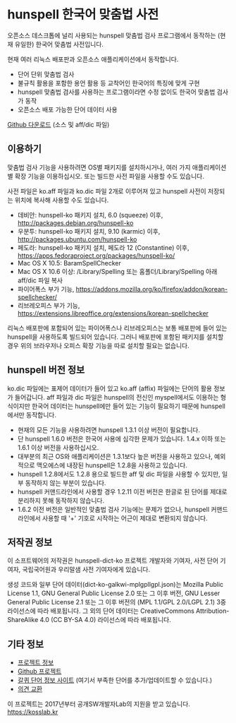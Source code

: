 # hunspell 한국어 맞춤법 사전

오픈소스 데스크톱에 널리 사용되는 hunspell 맞춤법 검사 프로그램에서 동작하는
(현재 유일한) 한국어 맞춤법 사전입니다.

현재 여러 리눅스 배포판과 오픈소스 애플리케이션에서 동작합니다.

 * 단어 단위 맞춤법 검사
 * 불규칙 활용을 포함한 용언 활용 등 교착어인 한국어의 특징에 맞게 구현
 * hunspell 맞춤법 검사를 사용하는 프로그램이라면 수정 없이도 한국어 맞춤법
   검사가 동작
 * 오픈소스 배포 가능한 단어 데이터 사용

[Github 다운로드](https://github.com/spellcheck-ko/hunspell-dict-ko/releases)
(소스 및 aff/dic 파일)

## 이용하기

맞춤법 검사 기능을 사용하려면 OS별 패키지를 설치하시거나, 여러 가지
애플리케이션별 확장 기능을 이용하십시오. 또는 빌드한 사전 파일을 사용할 수도
있습니다.

사전 파일은 ko.aff 파일과 ko.dic 파일 2개로 이루어져 있고 hunspell
사전이 저장되는 위치에 복사해 사용할 수도 있습니다.

 * 데비안: hunspell-ko 패키지 설치, 6.0 (squeeze) 이후, <http://packages.debian.org/hunspell-ko>
 * 우분투: hunspell-ko 패키지 설치, 9.10 (karmic) 이후, <http://packages.ubuntu.com/hunspell-ko>
 * 페도라: hunspell-ko 패키지 설치, 페도라 12 (Constantine) 이후, <https://apps.fedoraproject.org/packages/hunspell-ko/>
 * Mac OS X 10.5: BaramSpellChecker
 * Mac OS X 10.6 이상: /Library/Spelling 또는 홈폴더/Library/Spelling 아래
   aff/dic 파일 복사
 * 파이어폭스 부가 기능, <https://addons.mozilla.org/ko/firefox/addon/korean-spellchecker/>
 * 리브레오피스 부가 기능, <https://extensions.libreoffice.org/extensions/korean-spellchecker>

리눅스 배포판에 포함되어 있는 파이어폭스나 리브레오피스는 보통 배포판에 들어
있는 hunspell을 사용하도록 빌드되어 있습니다. 그러니 배포판에 포함된 패키지를
설치할 경우 위의 브라우저나 오피스 확장 기능을 따로 설치할 필요는 없습니다.

## hunspell 버전 정보

ko.dic 파일에는 표제어 데이터가 들어 있고 ko.aff (affix) 파일에는
단어의 활용 정보가 들어갑니다. aff 파일과 dic 파일은 hunspell의 전신인
myspell에서도 이용하는 형식이지만 한국어 데이터는 hunspell에만 들어
있는 기능이 필요하기 때문에 hunspell에서만 동작합니다.

 * 현재의 모든 기능을 사용하려면 hunspell 1.3.1 이상 버전이 필요합니다.
 * 단 hunspell 1.6.0 버전은 한국어 사용에 심각한 문제가 있습니다. 1.4.x 이하
   또는 1.6.1 이상 버전을 사용하십시오.
 * 대부분의 최근 OS와 애플리케이션은 1.3.1보다 높은 버전을 사용하고 있으나,
   예외적으로 맥오에스에 내장된 hunspell은 1.2.8을 사용하고 있습니다.
 * hunspell 1.2.8에서도 1.2.8 용으로 빌드한 aff 및 dic 파일을 사용할 수
   있지만, 일부 동작하지 않는 부분이 있습니다.
 * hunspell 커맨드라인에서 사용할 경우 1.2.11 이전 버전은 한글로 된 단어를
   제대로 분리하지 못해 동작하지 않습니다.
 * 1.6.2 이전 버전은 일반적인 맞춤법 검사 기능에는 문제가 없으나, hunspell
   커맨드라인에서 사용할 때 '+' 기호로 시작하는 어근이 제대로 변환되지
   않습니다.

## 저작권 정보

이 소프트웨어의 저작권은 hunspell-dict-ko 프로젝트 개발자와 기여자, 사전 단어
기여자, 국립국어원과 우리말샘 사전 기여자에게 있습니다.

생성 코드와 일부 단어 데이터(dict-ko-galkwi-mplgpllgpl.json)는 Mozilla Public
License 1.1, GNU General Public License 2.0 또는 그 이후 버전, GNU Lesser
General Public License 2.1 또는 그 이후 버전의 (MPL 1.1/GPL 2.0/LGPL 2.1) 3중
라이선스에 따라 배포됩니다. 그 외의 단어 데이터는 CreativeCommons
Attribution-ShareAlike 4.0 (CC BY-SA 4.0) 라이선스에 따라 배포됩니다.

## 기타 정보

 * [프로젝트 정보](https://spellcheck-ko.github.io/)
 * [Github 프로젝트](https://github.com/spellcheck-ko/hunspell-dict-ko/)
 * [갈퀴 단어 정보 사이트](https://galkwiki.pyok.org/) (여기서 부족한 단어를
   추가/업데이트할 수 있습니다.)
 * [의견 교환](https://groups.google.com/group/spellcheck-ko)

이 프로젝트는 2017년부터 공개SW개발자Lab의 지원을 받고 있습니다.
<https://kosslab.kr>

